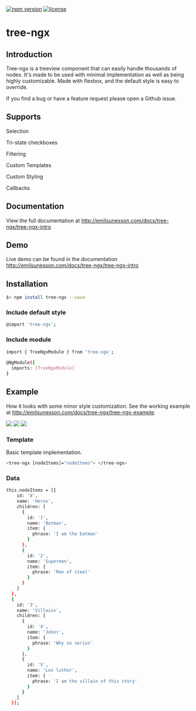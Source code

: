 [![npm version](https://badge.fury.io/js/tree-ngx.svg)](https://badge.fury.io/js/tree-ngx)
[![license](https://img.shields.io/github/license/mashape/apistatus.svg)](https://github.com/inspirsea/tree-ngx/blob/master/LICENSE)

# tree-ngx

## Introduction
Tree-ngx is a treeview component that can easily handle thousands of nodes. It's made to be used with minimal implementation as well as being highly customizable.
Made with flexbox, and the default style is easy to override.

If you find a bug or have a feature request please open a Github issue.

## Supports

Selection

Tri-state checkboxes

Filtering

Custom Templates

Custom Styling

Callbacks

## Documentation

View the full documentation at http://emilsunesson.com/docs/tree-ngx/tree-ngx-intro

## Demo

Live demo can be found in the documentation http://emilsunesson.com/docs/tree-ngx/tree-ngx-intro

## Installation

```sh
$> npm install tree-ngx --save
```

### Include default style

```sh
@import 'tree-ngx';
```

### Include module

```sh
import { TreeNgxModule } from 'tree-ngx';
  
@NgModule({
  imports: [TreeNgxModule]
}
```

## Example

How it looks with some minor style customization.
See the working example at http://emilsunesson.com/docs/tree-ngx/tree-ngx-example.

<img src="https://raw.githubusercontent.com/inspirsea/tree-ngx/HEAD/assets/dark.png">
<img src="https://raw.githubusercontent.com/inspirsea/tree-ngx/HEAD/assets/light.png">
<img src="https://raw.githubusercontent.com/inspirsea/tree-ngx/HEAD/assets/dark_checkbox.png">

### Template

Basic template implementation.

```sh
<tree-ngx [nodeItems]="nodeItems"> </tree-ngx>
```

### Data
  
```sh
this.nodeItems = [{
    id: '0',
    name: 'Heros',
    children: [
      {
        id: '1',
        name: 'Batman',
        item: {
          phrase: 'I am the batman'
        }
      },
      {
        id: '2',
        name: 'Superman',
        item: {
          phrase: 'Man of steel'
        }
      }
    ]
  },
  {
    id: '3',
    name: 'Villains',
    children: [
      {
        id: '4',
        name: 'Joker',
        item: {
          phrase: 'Why so serius'
        }
      },
      {
        id: '5',
        name: 'Lex luthor',
        item: {
          phrase: 'I am the villain of this story'
        }
      }
    ]
  }];
```  
